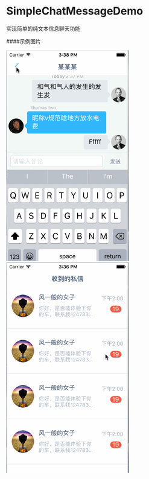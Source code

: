 # SimpleChatMessageDemo

实现简单的纯文本信息聊天功能

####示例图片

![demo](https://github.com/zfx5130/SimpleChatMessageDemo/blob/master/ChatImage2.gif "示例1")
<br/>
![demo](https://github.com/zfx5130/SimpleChatMessageDemo/blob/master/ChatImage1.gif "示例2")

